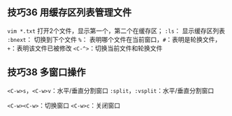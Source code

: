 ## 技巧36 用缓存区列表管理文件

`vim *.txt`
打开2个文件，显示第一个，第二个在缓存区；
`:ls`： 显示缓存区列表
`:bnext`： 切换到下个文件
`%`： 表明哪个文件在当前窗口，`#`：表明是轮换文件，`+`：表明该文件已被修改
`<C-^>`：切换当前文件和轮换文件


## 技巧38 多窗口操作

`<C-w>s`，`<C-w>v`：水平/垂直分割窗口
`:split`，`:vsplit`：水平/垂直分割窗口

`<C-w><C-w>`：切换窗口
`<C-w>c`：关闭窗口